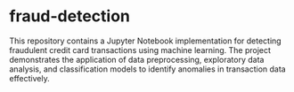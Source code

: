 # fraud-detection
This repository contains a Jupyter Notebook implementation for detecting fraudulent credit card transactions using machine learning. The project demonstrates the application of data preprocessing, exploratory data analysis, and classification models to identify anomalies in transaction data effectively.
